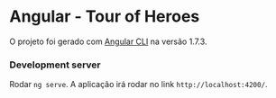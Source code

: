 # Angular - Tour of Heroes
O projeto foi gerado com [Angular CLI](https://github.com/angular/angular-cli) na versão 1.7.3.

### Development server
Rodar `ng serve`. A aplicação irá rodar no link `http://localhost:4200/`.
